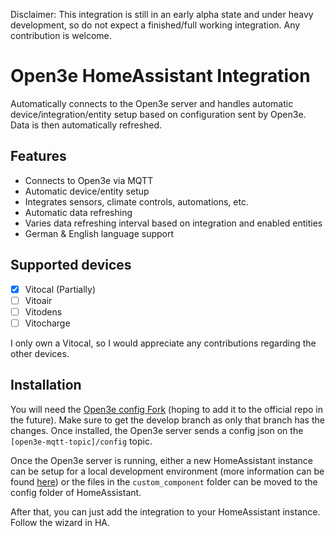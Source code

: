 Disclaimer: This integration is still in an early alpha state and under heavy development, so do not expect a
finished/full working integration. Any contribution is welcome.

# Open3e HomeAssistant Integration

Automatically connects to the Open3e server and handles automatic device/integration/entity setup based on configuration
sent by Open3e. Data is then automatically refreshed.

## Features

- Connects to Open3e via MQTT
- Automatic device/entity setup
- Integrates sensors, climate controls, automations, etc.
- Automatic data refreshing
- Varies data refreshing interval based on integration and enabled entities
- German & English language support

## Supported devices

- [x] Vitocal (Partially)
- [ ] Vitoair
- [ ] Vitodens
- [ ] Vitocharge

I only own a Vitocal, so I would appreciate any contributions regarding the other devices.

## Installation

You will need the [Open3e config Fork](https://github.com/MojoOli/open3e-config/tree/develop) (hoping to add it to the
official repo in the future). Make sure to get the develop branch as only that branch has the changes. Once installed,
the Open3e server sends a config json on the `[open3e-mqtt-topic]/config` topic.

Once the Open3e server is running, either a new HomeAssistant instance can be setup for a local
development environment (more information can be
found [here](https://github.com/ludeeus/integration_blueprint?tab=readme-ov-file#how)) or the files in the
`custom_component` folder can be moved to the config folder of HomeAssistant.

After that, you can just add the integration to your HomeAssistant instance. Follow the wizard in HA.